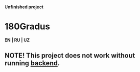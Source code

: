 #### Unfinished project

# 180Gradus
#### EN | RU | UZ


## NOTE! This project does not work without running [backend](http://github.com).
